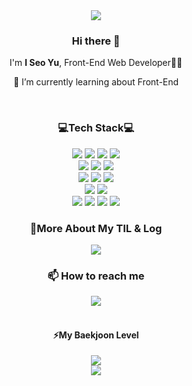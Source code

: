 <!--
**yuiseo/yuiseo** is a ✨ _special_ ✨ repository because its `README.md` (this file) appears on your GitHub profile.

Here are some ideas to get you started:

- 🔭 I’m currently working on ...
- 🌱 I’m currently learning ...
- 👯 I’m looking to collaborate on ...
- 🤔 I’m looking for help with ...
- 💬 Ask me about ...
- 📫 How to reach me: ...
- 😄 Pronouns: ...
- ⚡ Fun fact: ...
-->

<div align="center">
<img src="https://capsule-render.vercel.app/api?type=waving&color=0:4282f4,100:f3e5f4&height=260&section=header&text=Welcome,%20I%20Seo's%20GitHub&fontSize=50&fontColor=ffffff" />
<h3>Hi there 👋</h3>
<p>I'm <b>I Seo Yu</b>, Front-End Web Developer👩‍💻</p>
<p>🌱 I’m currently learning about Front-End</p>
<br/>


<h3>💻Tech Stack💻</h3>
<img src="https://img.shields.io/badge/Python-3776AB?style=for-the-badge&logo=python&logoColor=white"/>
<img src="https://img.shields.io/badge/JavaScript-F7DF1E?style=for-the-badge&logo=JavaScript&logoColor=white"/>
<img src="https://img.shields.io/badge/HTML5-E34F26?style=for-the-badge&logo=HTML5&logoColor=white"/>
<img src="https://img.shields.io/badge/CSS3-1572B6?style=for-the-badge&logo=CSS3&logoColor=white"/>
<br/>
<img src="https://img.shields.io/badge/React.js-61DAFB?style=for-the-badge&logo=React&logoColor=white"/>
<img src="https://img.shields.io/badge/Next.js-000000?style=for-the-badge&logo=Next.js&logoColor=white"/>
<img src="https://img.shields.io/badge/Vue.js-4FC08D?style=for-the-badge&logo=Vue.js&logoColor=white"/>
<br/>
<img src="https://img.shields.io/badge/MUI-007FFF?style=for-the-badge&logo=MUI&logoColor=white"/>
<img src="https://img.shields.io/badge/bootstrap-7952B3?style=for-the-badge&logo=bootstrap&logoColor=white"/>
<img src="https://img.shields.io/badge/styled components-DB7093?style=for-the-badge&logo=styled-components&logoColor=white"/>
<br/>
<img src="https://img.shields.io/badge/Django-092E20?style=for-the-badge&logo=Django&logoColor=white"/>
<img src="https://img.shields.io/badge/Postman-FF6C37?style=for-the-badge&logo=postman&logoColor=white">
<br/>
<img src="https://img.shields.io/badge/Jira-0052CC?style=for-the-badge&logo=jira&logoColor=white"/>
<img src="https://img.shields.io/badge/Git-F05032?style=for-the-badge&logo=git&logoColor=white">
<img src="https://img.shields.io/badge/Notion-000000?style=for-the-badge&logo=notion&logoColor=white"/>
<img src="https://img.shields.io/badge/Figma-F24E1E?style=for-the-badge&logo=figma&logoColor=white"/>


<br />
<h3>💬More About My TIL & Log</h3>
<a href="https://luminous24.tistory.com" target="_blank">
<img src="https://img.shields.io/badge/TECH Blog-4282f4?style=for-the-badge&logo=GitHub Sponsors&logoColor=white"/>
</a>
<h3>📫 How to reach me</h3>
<a href="https://mail.google.com/mail/?view=cm&amp;fs=1&amp;to=oesiu24@gmail.com" target="_blank">
<img src="https://img.shields.io/badge/Gmail-f3e5f4?style=for-the-badge&logo=Gmail&logoColor=white"/>
</a>
<br />
<br />
<h4>⚡My Baekjoon Level</h4>
<img src="http://mazassumnida.wtf/api/v2/generate_badge?boj=oesiu24" />
<br />
<img src="https://capsule-render.vercel.app/api?type=waving&color=20:b0c4de,100:f3e5f4&height=200&reversal=true&section=footer" />
</div>
